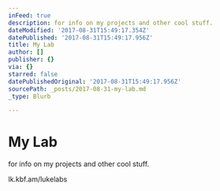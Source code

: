 ```yaml
---
inFeed: true
description: for info on my projects and other cool stuff.
dateModified: '2017-08-31T15:49:17.354Z'
datePublished: '2017-08-31T15:49:17.956Z'
title: My Lab
author: []
publisher: {}
via: {}
starred: false
datePublishedOriginal: '2017-08-31T15:49:17.956Z'
sourcePath: _posts/2017-08-31-my-lab.md
_type: Blurb

---
```

# My Lab

for info on my projects and other cool stuff.

lk.kbf.am/lukelabs